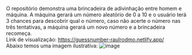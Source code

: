 O repositório demonstra uma brincadeira de adivinhação entre homem e máquina. A máquina gerará um número aleatório de 0 a 10 e o usuário terá 3 chances para descobrir qual o número, caso não acerte o número nas três tentativas, a máquina gerará um novo número e a brincadeira recomeça.
<br>
Link de visualização: https://guessnumber-raulrodmo.netlify.app/
<br>
Abaixo temos uma imagem ilustrativa:
![image](https://user-images.githubusercontent.com/102265187/190527560-b3d61a47-a199-4876-982d-2dd094871c0c.png)
